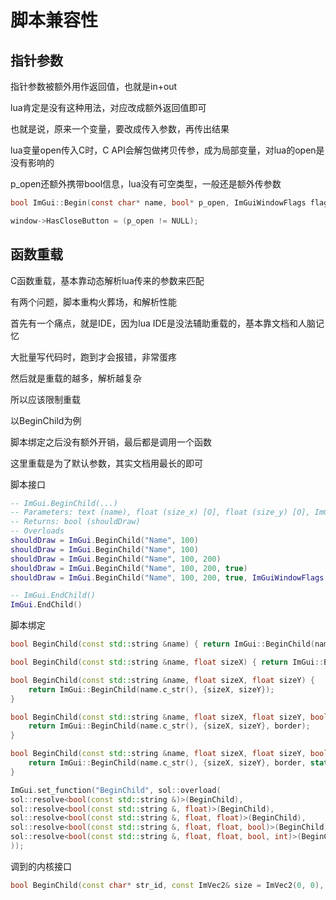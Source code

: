 # 脚本兼容性

## 指针参数

指针参数被额外用作返回值，也就是in+out

lua肯定是没有这种用法，对应改成额外返回值即可

也就是说，原来一个变量，要改成传入参数，再传出结果

lua变量open传入C时，C API会解包做拷贝传参，成为局部变量，对lua的open是没有影响的

p_open还额外携带bool信息，lua没有可空类型，一般还是额外传参数

```c
bool ImGui::Begin(const char* name, bool* p_open, ImGuiWindowFlags flags)

window->HasCloseButton = (p_open != NULL);
```

## 函数重载

C函数重载，基本靠动态解析lua传来的参数来匹配

有两个问题，脚本重构火葬场，和解析性能

首先有一个痛点，就是IDE，因为lua IDE是没法辅助重载的，基本靠文档和人脑记忆

大批量写代码时，跑到才会报错，非常蛋疼

然后就是重载的越多，解析越复杂

所以应该限制重载

以BeginChild为例

脚本绑定之后没有额外开销，最后都是调用一个函数

这里重载是为了默认参数，其实文档用最长的即可

脚本接口
```lua
-- ImGui.BeginChild(...)
-- Parameters: text (name), float (size_x) [O], float (size_y) [O], ImGuiWindowFlags (flags) [O]
-- Returns: bool (shouldDraw)
-- Overloads
shouldDraw = ImGui.BeginChild("Name", 100)
shouldDraw = ImGui.BeginChild("Name", 100)
shouldDraw = ImGui.BeginChild("Name", 100, 200)
shouldDraw = ImGui.BeginChild("Name", 100, 200, true)
shouldDraw = ImGui.BeginChild("Name", 100, 200, true, ImGuiWindowFlags.NoMove)

-- ImGui.EndChild()
ImGui.EndChild()
```

脚本绑定
```c++
bool BeginChild(const std::string &name) { return ImGui::BeginChild(name.c_str()); }

bool BeginChild(const std::string &name, float sizeX) { return ImGui::BeginChild(name.c_str(), {sizeX, 0}); }

bool BeginChild(const std::string &name, float sizeX, float sizeY) {
    return ImGui::BeginChild(name.c_str(), {sizeX, sizeY});
}

bool BeginChild(const std::string &name, float sizeX, float sizeY, bool border) {
    return ImGui::BeginChild(name.c_str(), {sizeX, sizeY}, border);
}

bool BeginChild(const std::string &name, float sizeX, float sizeY, bool border, int flags) {
    return ImGui::BeginChild(name.c_str(), {sizeX, sizeY}, border, static_cast<ImGuiWindowFlags>(flags));
}

ImGui.set_function("BeginChild", sol::overload(
sol::resolve<bool(const std::string &)>(BeginChild),
sol::resolve<bool(const std::string &, float)>(BeginChild),
sol::resolve<bool(const std::string &, float, float)>(BeginChild),
sol::resolve<bool(const std::string &, float, float, bool)>(BeginChild),
sol::resolve<bool(const std::string &, float, float, bool, int)>(BeginChild)
));
```

调到的内核接口
```cpp
bool BeginChild(const char* str_id, const ImVec2& size = ImVec2(0, 0), bool border = false, ImGuiWindowFlags flags = 0);
```
